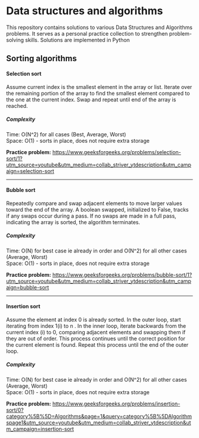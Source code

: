 # Data structures and algorithms

This repository contains solutions to various Data Structures and Algorithms problems. It serves as a personal practice collection to strengthen problem-solving skills. Solutions are implemented in Python <br>

## Sorting algorithms

#### Selection sort

Assume current index is the smallest element in the array or list. Iterate over the remaining portion of the array to find the smallest element compared to the one at the current index. Swap and repeat until end of the array is reached.

##### Complexity

Time: O(N^2) for all cases (Best, Average, Worst)<br>
Space: O(1) - sorts in place, does not require extra storage <br>

**Practice problem:** https://www.geeksforgeeks.org/problems/selection-sort/1?utm_source=youtube&utm_medium=collab_striver_ytdescription&utm_campaign=selection-sort

---

#### Bubble sort

Repeatedly compare and swap adjacent elements to move larger values toward the end of the array. A boolean swapped, initialized to False, tracks if any swaps occur during a pass. If no swaps are made in a full pass, indicating the array is sorted, the algorithm terminates.

##### Complexity

Time: O(N) for best case ie already in order and O(N^2) for all other cases (Average, Worst)<br>
Space: O(1) - sorts in place, does not require extra storage <br>

**Practice problem:** https://www.geeksforgeeks.org/problems/bubble-sort/1?utm_source=youtube&utm_medium=collab_striver_ytdescription&utm_campaign=bubble-sort

---

#### Insertion sort

Assume the element at index 0 is already sorted. In the outer loop, start iterating from index 1(i) to n . In the inner loop, iterate backwards from the current index (i) to 0, comparing adjacent elements and swapping them if they are out of order. This process continues until the correct position for the current element is found. Repeat this process until the end of the outer loop.

##### Complexity

Time: O(N) for best case ie already in order and O(N^2) for all other cases (Average, Worst)<br>
Space: O(1) - sorts in place, does not require extra storage <br>

**Practice problem:** https://www.geeksforgeeks.org/problems/insertion-sort/0?category%5B%5D=Algorithms&page=1&query=category%5B%5DAlgorithmspage1&utm_source=youtube&utm_medium=collab_striver_ytdescription&utm_campaign=insertion-sort
